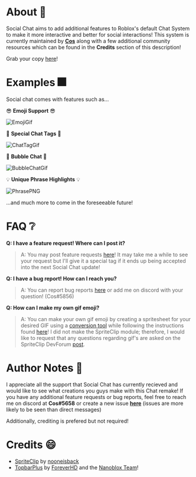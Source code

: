 # About 📜

Social Chat aims to add additional features to Roblox's default Chat System to make it more interactive and better for social interactions! This system is currently maintained by [**Cos**](https://twitter.com/CosRBX) along with a few additional community resources which can be found in the **Credits** section of this description!

Grab your copy [here](https://www.roblox.com/library/10571068319/SocialChat-v1-0-01)!

# Examples 🎆

Social chat comes with features such as...

😎 **Emoji Support** 😎

![EmojiGif](https://user-images.githubusercontent.com/52884117/184453154-1411a938-340d-4ba3-ab93-4c73551e8d1e.gif)

👀 **Special Chat Tags** 👀

![ChatTagGif](https://media.giphy.com/media/FmE4avoqlXBychCNhm/giphy.gif)

💬 **Bubble Chat** 💬

![BubbleChatGif](https://user-images.githubusercontent.com/52884117/184453190-e093af93-8767-4f3b-8001-b30fa2f9d4fb.gif)

💡 **Unique Phrase Highlights** 💡

![PhrasePNG](https://user-images.githubusercontent.com/52884117/184453271-26cbf145-ae8b-4d61-8b2a-d371532425db.png)

...and much more to come in the foreseeable future!

# FAQ ❔

**Q: I have a feature request! Where can I post it?**
> A: You may post feature requests [here](https://github.com/Cosmental/Social-Chat/issues/new)! It may take me a while to see your request but I'll give it a special tag if it ends up being accepted into the next Social Chat update!

**Q: I have a bug report! How can I reach you?**
> A: You can report bug reports [here](https://github.com/Cosmental/Social-Chat/issues/new) or add me on discord with your question! (Cos#5856)

**Q: How can I make my own gif emoji?**
> A: You can make your own gif emoji by creating a spritesheet for your desired GIF using a [conversion tool](https://ezgif.com/gif-to-sprite) while following the instructions found [here](https://devforum.roblox.com/t/spriteclip-sprite-sheet-animation-module/294195)! I did not make the SpriteClip module; therefore, I would like to request that any questions regarding gif's are asked on the SpriteClip DevForum [post](https://devforum.roblox.com/t/spriteclip-sprite-sheet-animation-module/294195).

# Author Notes 📝

I appreciate all the support that Social Chat has currently recieved and would like to see what creations you guys make with this Chat remake! If you have any additional feature requests or bug reports, feel free to reach me on discord at **Cos#5658** or create a new issue [**here**](https://github.com/Cosmental/Social-Chat/issues/new) (issues are more likely to be seen than direct messages)

Additionally, crediting is prefered but not required!

# Credits 😄

- [SpriteClip](https://devforum.roblox.com/t/spriteclip-sprite-sheet-animation-module/294195) by [nooneisback](https://www.roblox.com/users/24361425/profile)
- [TopbarPlus](https://devforum.roblox.com/t/topbarplus-v276-construct-intuitive-topbar-icons-customise-them-with-themes-dropdowns-captions-labels-and-much-more/1017485) by [ForeverHD](https://devforum.roblox.com/u/ForeverHD) and the [Nanoblox Team](https://www.roblox.com/groups/8141947/Nanoblox#!/about)!
